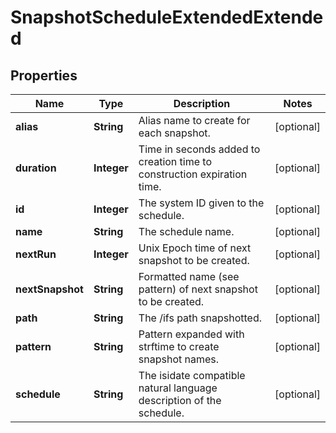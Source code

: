 
# SnapshotScheduleExtendedExtended

## Properties
Name | Type | Description | Notes
------------ | ------------- | ------------- | -------------
**alias** | **String** | Alias name to create for each snapshot. |  [optional]
**duration** | **Integer** | Time in seconds added to creation time to construction expiration time. |  [optional]
**id** | **Integer** | The system ID given to the schedule. |  [optional]
**name** | **String** | The schedule name. |  [optional]
**nextRun** | **Integer** | Unix Epoch time of next snapshot to be created. |  [optional]
**nextSnapshot** | **String** | Formatted name (see pattern) of next snapshot to be created. |  [optional]
**path** | **String** | The /ifs path snapshotted. |  [optional]
**pattern** | **String** | Pattern expanded with strftime to create snapshot names. |  [optional]
**schedule** | **String** | The isidate compatible natural language description of the schedule. |  [optional]



